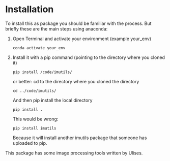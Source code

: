 # Installation
To install this as package you should be familiar with the process. But briefly these are the main steps using anaconda:

1. Open Terminal and activate your environment (example your_env)
	```
	conda activate your_env
	```
2. Install it with a pip command (pointing to the directory where you cloned it)
	```
	pip install /code/imutils/
	```
	or better:
	cd to the directory where you cloned the directory
	```
	cd ../code/imutils/
	```
	And then pip install the local directory
	```
	pip install .
	```
	
	This would be wrong:
	```
	pip install imutils
	```
	Because it will install another imutils package that someone has uploaded to pip.



This package has some image processing tools written by Ulises.
